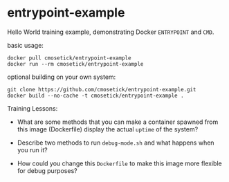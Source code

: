 entrypoint-example
==================

Hello World training example, demonstrating Docker `ENTRYPOINT` and `CMD`.

basic usage:  
```
docker pull cmosetick/entrypoint-example
docker run --rm cmosetick/entrypoint-example
```

optional building on your own system:  
```
git clone https://github.com/cmosetick/entrypoint-example.git
docker build --no-cache -t cmosetick/entrypoint-example .
```

Training Lessons:  
* What are some methods that you can make a container spawned from this image (Dockerfile) display the actual `uptime` of the system?

* Describe two methods to run `debug-mode.sh` and what happens when you run it?

* How could you change this `Dockerfile` to make this image more flexible for debug purposes?
